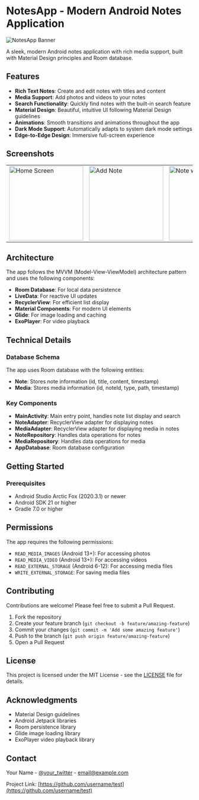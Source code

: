 # NotesApp - Modern Android Notes Application

![NotesApp Banner](https://github.com/username/test/raw/main/app/src/main/res/mipmap-xxxhdpi/ic_launcher_round.png)

A sleek, modern Android notes application with rich media support, built with Material Design principles and Room database.

## Features

- **Rich Text Notes**: Create and edit notes with titles and content
- **Media Support**: Add photos and videos to your notes
- **Search Functionality**: Quickly find notes with the built-in search feature
- **Material Design**: Beautiful, intuitive UI following Material Design guidelines
- **Animations**: Smooth transitions and animations throughout the app
- **Dark Mode Support**: Automatically adapts to system dark mode settings
- **Edge-to-Edge Design**: Immersive full-screen experience

## Screenshots

<table>
  <tr>
    <td><img src="screenshots/home_screen.png" alt="Home Screen" width="200"/></td>
    <td><img src="screenshots/add_note.png" alt="Add Note" width="200"/></td>
    <td><img src="screenshots/note_with_media.png" alt="Note with Media" width="200"/></td>
    <td><img src="screenshots/search_notes.png" alt="Search Notes" width="200"/></td>
  </tr>
</table>

## Architecture

The app follows the MVVM (Model-View-ViewModel) architecture pattern and uses the following components:

- **Room Database**: For local data persistence
- **LiveData**: For reactive UI updates
- **RecyclerView**: For efficient list display
- **Material Components**: For modern UI elements
- **Glide**: For image loading and caching
- **ExoPlayer**: For video playback

## Technical Details

### Database Schema

The app uses Room database with the following entities:

- **Note**: Stores note information (id, title, content, timestamp)
- **Media**: Stores media information (id, noteId, type, path, timestamp)

### Key Components

- **MainActivity**: Main entry point, handles note list display and search
- **NoteAdapter**: RecyclerView adapter for displaying notes
- **MediaAdapter**: RecyclerView adapter for displaying media in notes
- **NoteRepository**: Handles data operations for notes
- **MediaRepository**: Handles data operations for media
- **AppDatabase**: Room database configuration

## Getting Started

### Prerequisites

- Android Studio Arctic Fox (2020.3.1) or newer
- Android SDK 21 or higher
- Gradle 7.0 or higher

## Permissions

The app requires the following permissions:

- `READ_MEDIA_IMAGES` (Android 13+): For accessing photos
- `READ_MEDIA_VIDEO` (Android 13+): For accessing videos
- `READ_EXTERNAL_STORAGE` (Android 6-12): For accessing media files
- `WRITE_EXTERNAL_STORAGE`: For saving media files

## Contributing

Contributions are welcome! Please feel free to submit a Pull Request.

1. Fork the repository
2. Create your feature branch (`git checkout -b feature/amazing-feature`)
3. Commit your changes (`git commit -m 'Add some amazing feature'`)
4. Push to the branch (`git push origin feature/amazing-feature`)
5. Open a Pull Request

## License

This project is licensed under the MIT License - see the [LICENSE](LICENSE) file for details.

## Acknowledgments

- Material Design guidelines
- Android Jetpack libraries
- Room persistence library
- Glide image loading library
- ExoPlayer video playback library

## Contact

Your Name - [@your_twitter](https://twitter.com/your_twitter) - email@example.com

Project Link: [https://github.com/username/test](https://github.com/username/test)
